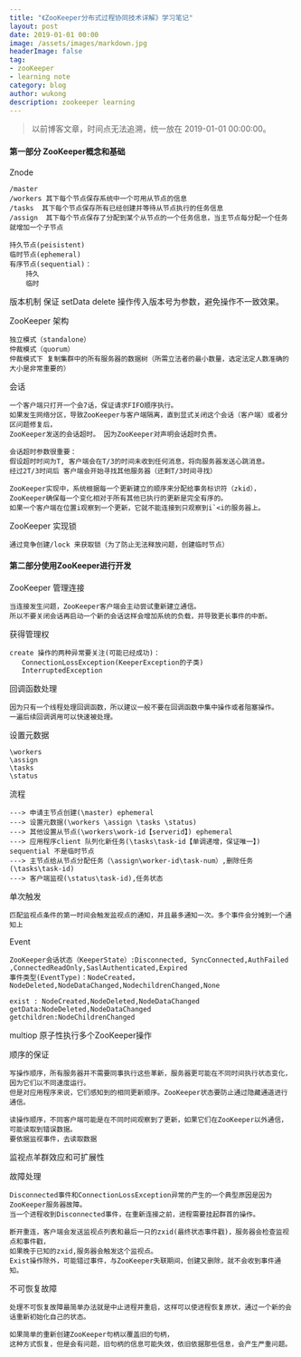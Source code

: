 ```yaml
---
title: "《ZooKeeper分布式过程协同技术详解》学习笔记"
layout: post
date: 2019-01-01 00:00
image: /assets/images/markdown.jpg
headerImage: false
tag:
- zooKeeper
- learning note
category: blog
author: wukong
description: zookeeper learning
---
```

>以前博客文章，时间点无法追溯，统一放在 2019-01-01 00:00:00。

#### 第一部分 ZooKeeper概念和基础
Znode 
~~~
/master
/workers 其下每个节点保存系统中一个可用从节点的信息
/tasks  其下每个节点保存所有已经创建并等待从节点执行的任务信息
/assign  其下每个节点保存了分配到某个从节点的一个任务信息，当主节点每分配一个任务就增加一个子节点

持久节点(peisistent)
临时节点(ephemeral)
有序节点(sequential)：
    持久
    临时
~~~
版本机制 保证 setData delete 操作传入版本号为参数，避免操作不一致效果。

ZooKeeper 架构
~~~
独立模式（standalone）
仲裁模式（quorum）
仲裁模式下 复制集群中的所有服务器的数据树（所需立法者的最小数量，选定法定人数准确的大小是非常重要的）
~~~
会话
~~~
一个客户端只打开一个会7话，保证请求FIFO顺序执行。
如果发生网络分区，导致ZooKeeper与客户端隔离，直到显式关闭这个会话（客户端）或者分区问题修复后，
ZooKeeper发送的会话超时。 因为ZooKeeper对声明会话超时负责。

会话超时参数很重要：
假设超时时间为T, 客户端会在T/3的时间未收到任何消息，将向服务器发送心跳消息。
经过2T/3时间后 客户端会开始寻找其他服务器（还剩T/3时间寻找）

ZooKeeper实现中，系统根据每一个更新建立的顺序来分配给事务标识符（zkid），
ZooKeeper确保每一个变化相对于所有其他已执行的更新是完全有序的。
如果一个客户端在位置i观察到一个更新，它就不能连接到只观察到i`<i的服务器上。
~~~
ZooKeeper 实现锁
~~~
通过竞争创建/lock 来获取锁（为了防止无法释放问题，创建临时节点）
~~~

#### 第二部分使用ZooKeeper进行开发

ZooKeeper 管理连接
~~~
当连接发生问题，ZooKeeper客户端会主动尝试重新建立通信。
所以不要关闭会话再启动一个新的会话这样会增加系统的负载，并导致更长事件的中断。
~~~
获得管理权
~~~
create 操作的两种异常要关注(可能已经成功)：
   ConnectionLossException(KeeperException的子类)
   InterruptedException
~~~
回调函数处理
~~~
因为只有一个线程处理回调函数，所以建议一般不要在回调函数中集中操作或者阻塞操作。
一遍后续回调调用可以快速被处理。
~~~
设置元数据
~~~
\workers
\assign
\tasks
\status
~~~
流程
~~~
---> 申请主节点创建(\master) ephemeral
---> 设置元数据(\workers \assign \tasks \status)
---> 其他设置从节点(\workers\work-id【serverid】) ephemeral
---> 应用程序client 队列化新任务(\tasks\task-id【单调递增，保证唯一】) sequential 不是临时节点
---> 主节点给从节点分配任务（\assign\worker-id\task-num）,删除任务(\tasks\task-id)
---> 客户端监视(\status\task-id),任务状态
~~~

单次触发
~~~
匹配监视点条件的第一时间会触发监视点的通知，并且最多通知一次。多个事件会分摊到一个通知上
~~~

Event
~~~
ZooKeeper会话状态（KeeperState）:Disconnected, SyncConnected,AuthFailed
,ConnectedReadOnly,SaslAuthenticated,Expired
事件类型(EventType)：NodeCreated，NodeDeleted,NodeDataChanged,NodechildrenChanged,None

exist : NodeCreated,NodeDeleted,NodeDataChanged
getData:NodeDeleted,NodeDataChanged
getchildren:NodeChildrenChanged
~~~
multiop 原子性执行多个ZooKeeper操作

顺序的保证
~~~
写操作顺序，所有服务器并不需要同事执行这些革新，服务器更可能在不同时间执行状态变化，因为它们以不同速度运行。
但是对应用程序来说，它们感知到的相同更新顺序。ZooKeeper状态要防止通过隐藏通道进行通信。

读操作顺序，不同客户端可能是在不同时间观察到了更新，如果它们在ZooKeeper以外通信，可能读取到错误数据。
要依据监视事件，去读取数据
~~~

监视点羊群效应和可扩展性

故障处理
~~~
Disconnected事件和ConnectionLossException异常的产生的一个典型原因是因为ZooKeeper服务器故障。
当一个进程收到Disconnected事件，在重新连接之前，进程需要挂起群首的操作。

断开重连，客户端会发送监视点列表和最后一只的zxid(最终状态事件戳)，服务器会检查监视点和事件戳，
如果晚于已知的zxid,服务器会触发这个监视点。
Exist操作除外，可能错过事件，与ZooKeeper失联期间，创建又删除，就不会收到事件通知。
~~~

不可恢复故障
~~~
处理不可恢复故障最简单办法就是中止进程并重启，这样可以使进程恢复原状，通过一个新的会话重新初始化自己的状态。

如果简单的重新创建ZooKeeper句柄以覆盖旧的句柄，
这种方式恢复，但是会有问题，旧句柄的信息可能失效，依旧依据那些信息，会产生严重问题。
~~~
